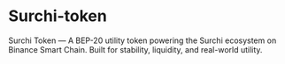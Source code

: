 # Surchi-token
Surchi Token — A BEP-20 utility token powering the Surchi ecosystem on Binance Smart Chain. Built for stability, liquidity, and real-world utility.
